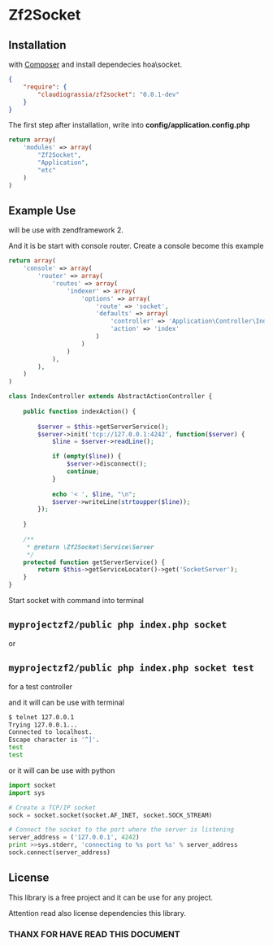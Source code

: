 # Zf2Socket

## Installation
with [Composer](http://getcompoer.org) and install dependecies hoa\socket.

```json
{
    "require": {
        "claudiograssia/zf2socket": "0.0.1-dev"
    }
}
```

The first step after installation, write into **config/application.config.php**
```php
return array(
    'modules' => array(
        "Zf2Socket",
        "Application",
        "etc"
    )
)
```

## Example Use
will be use with zendframework 2.

And it is be start with console router.
Create a console become this example
```php
return array(
    'console' => array(
        'router' => array(
            'routes' => array(
                'indexer' => array(
                    'options' => array(
                        'route' => 'socket',
                        'defaults' => array(
                            'controller' => 'Application\Controller\Index',
                            'action' => 'index'
                        )
                    )
                )
            ),
        ),
    )
)
````

```php
class IndexController extends AbstractActionController {
    
    public function indexAction() {
        
        $server = $this->getServerService();
        $server->init('tcp://127.0.0.1:4242', function($server) {
            $line = $server->readLine();

            if (empty($line)) {
                $server->disconnect();
                continue;
            }
    
            echo '< ', $line, "\n";
            $server->writeLine(strtoupper($line));
        });
        
    }
    
    /**
     * @return \Zf2Socket\Service\Server
     */
    protected function getServerService() {
        return $this->getServiceLocator()->get('SocketServer');
    }
}
```
Start socket with command into terminal
## `myprojectzf2/public php index.php socket`
or
## `myprojectzf2/public php index.php socket test`
for a test controller

and it will can be use with terminal 
```sh
$ telnet 127.0.0.1
Trying 127.0.0.1...
Connected to localhost.
Escape character is '^]'.
test
test
```

or it will can be use with python
```py
import socket
import sys

# Create a TCP/IP socket
sock = socket.socket(socket.AF_INET, socket.SOCK_STREAM)

# Connect the socket to the port where the server is listening
server_address = ('127.0.0.1', 4242)
print >>sys.stderr, 'connecting to %s port %s' % server_address
sock.connect(server_address)
```
## License
This library is a free project and it can be use for any project.

Attention read also license dependencies this library.

### THANX FOR HAVE READ THIS DOCUMENT
